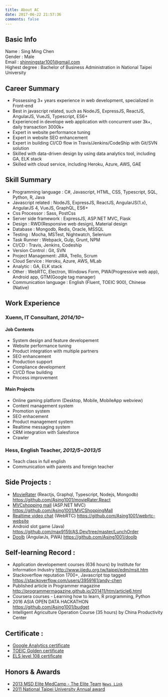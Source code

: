 ```yaml
---
title: About AC
date: 2017-06-22 21:57:36
comments: false
---
```

## Basic Info
Name : Sing Ming Chen  
Gender : Male  
Email : shinningstar1001@gmail.com  
Highest degree : Bachelor of Business Administration in National Taipei University  

## Career Summary
* Possessing 3+ years experience in web development, specialized in Front-end
* Best in javascript related, such as NodeJS, ExpressJS, ReactJS, AngularJS, VueJS, Typescript, ES6+
* Experienced in develope web application with concurrent user 3k+, daily transaction 3000k+
* Expert in website performance tuning
* Expert in website SEO enhancement
* Expert in building CI/CD flow in Travis/Jenkins/CodeShip with Git/SVN solution
* Skilled with data-driven design by using data analytics tool, including GA, ELK stack
* Skilled with cloud service, including Heroku, Azure, AWS, GAE

## Skill Summary
* Programming language : C#, Javascript, HTML, CSS, Typescript, SQL, Python, R, Java
* Javascript related : NodeJS, ExpressJS, ReactJS, AngularJS(1.x), AngularJS 4, VueJS, GraphQL, ES6+
* Css Processor : Sass, PostCss
* Server side framework : ExpressJS, ASP.NET MVC, Flask
* Design : RWD(Responsive web design), Material design
* Database : Mongodb, Redis, Oracle, MSSQL
* Testing : Mocha, MSTest, Nightwatch, Selenium
* Task Runner : Webpack, Gulp, Grunt, NPM
* CI/CD : Travis, Jenkins, Codeship
* Version Control : Git, SVN
* Project Management: JIRA, Trello, Scrum
* Cloud Service : Heroku, Azure, AWS, MLab
* Analytic : GA, ELK stack
* Other : WebRTC, Electron, Windows Form, PWA(Progressive web app), Android app, GTM(Google tag manager)
* Communication language : English (Fluent, TOEIC 900), Chinese (Native)

## Work Experience
### Xuenn, IT Consultant, *2014/10~*
#### Job Contents
* System design and feature developement
* Website performance tuning
* Product integration with multiple partners
* SEO enhancement
* Production support
* Compliance development
* CI/CD flow building
* Process improvement

#### Main Projects
* Online gaming platform (Desktop, Mobile, MobileApp webview)
* Content management system 
* Promotion system
* SEO enhacement
* Product management system
* Realtime messaging system
* CRM integration with Salesforce
* Crawler

### Hess, English Teacher, *2012/5~2013/5*
* Teach class in full english
* Communication with parents and foreign teacher

## Side Projects :
* [MovieRater](https://www.mvrater.com/) (Reactjs, Graphql, Typescript, Nodejs, Mongodb) https://github.com/Asing1001/movieRater.React
* [MVCshopping mall](http://wecarestore.azurewebsites.net/) (ASP.NET MVC) https://github.com/Asing1001/MVCShoppingMall
* [Realtime video chat](https://webrtc-realtime-videochat.herokuapp.com/) (WebRTC) https://github.com/Asing1001/webrtc-website
* Android slot game (Java) https://github.com/max9159/AS.Dev/tree/master/LunchOrder
* [Doolb](https://www.paddingleft.com/doolb/) (AngularJs, PWA) https://github.com/Asing1001/doolb

## Self-learning Record :
* Application developement courses (636 hours) by Institute for Information Industry http://www.iiiedu.org.tw/taipei/edm/msit.htm 
* Stackoverflow reputation 1700+, Javascript top tagged https://stackoverflow.com/users/3959161/andy-chen
* Published article in Programmer magazine http://programmermagazine.github.io/201411/htm/article6.html
* Coursera courses - Learning how to learn, R programming, Python
* 2016 ASIA OPEN DATA HACKATHON https://github.com/Asing1001/budget
* Intelligent Agriculture Operation Course (35 hours) by China Productivity Center

## Certificate :
* [Google Analytics certificate](https://www.google.com/partners/?hl=zh-TW#i_profile;idtf=100241582365266596912)
* [TOEIC Golden certificate](https://goo.gl/photos/gGjX7pcqvkGqMoZB8)
* [ELS level 108 certificate](https://goo.gl/photos/ySSQeWEmLBwUvHzt6)

## Honors & Awards
* [2013 MSD Elite MedCamp - The Elite Team](https://goo.gl/photos/kSca7Xf9csrJ2bsd8) [`News Link`](http://bit.ly/1B7iH4H)
* [2011 National Taipei University Annual award](https://goo.gl/photos/QtC9zUMR6qgHiVME7)
